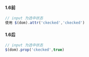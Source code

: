 #### 1.6前

````js
// input 为选中状态
使用 $(dom).attr('ckecked','ckecked')
````

#### 1.6后

````js
// input 为选中状态
$(dom).prop('ckecked',true)
````

